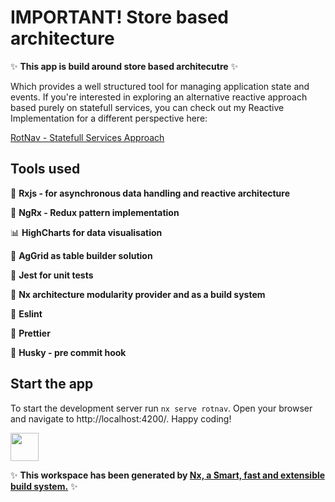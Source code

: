 # IMPORTANT! Store based architecture
✨ **This app is build around store based architecutre** ✨

Which provides a well structured tool for managing application state and events.
If you're interested in exploring an alternative reactive approach based purely on statefull services, 
you can check out my Reactive Implementation for a different perspective here: 

[RotNav - Statefull Services Approach](https://github.com/wgurzynski/rotnav-nx-reactive)
## Tools used

📌 **Rxjs - for asynchronous data handling and reactive architecture**

📌 **NgRx - Redux pattern implementation**

📊 **HighCharts for data visualisation**

📌 **AgGrid as table builder solution**

📌 **Jest for unit tests**

📌 **Nx architecture modularity provider and as a build system**

📌 **Eslint**

📌 **Prettier**

🐶 **Husky - pre commit hook**

## Start the app

To start the development server run `nx serve rotnav`. Open your browser and navigate to http://localhost:4200/. Happy coding!


<a alt="Nx logo" href="https://nx.dev" target="_blank" rel="noreferrer"><img src="https://raw.githubusercontent.com/nrwl/nx/master/images/nx-logo.png" width="45"></a>

✨ **This workspace has been generated by [Nx, a Smart, fast and extensible build system.](https://nx.dev)** ✨

